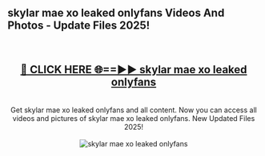 <h2>skylar mae xo leaked onlyfans Videos And Photos - Update Files 2025!</h2>
<br>
<div align="center">
<h2><a href="https://linkcuts.com/hfmhzwbr" rel="nofollow">🔴 CLICK HERE 🌐==►► skylar mae xo leaked onlyfans</a></h2>
<br>
Get skylar mae xo leaked onlyfans and all content. Now you can access all videos and pictures of skylar mae xo leaked onlyfans. New Updated Files 2025!
<br>
<br>
<a href="https://linkcuts.com/hfmhzwbr" rel="nofollow" data-target="animated-image.originalLink"><img src="https://i.ibb.co.com/WyWwxjT/player-gif2.gif" alt="skylar mae xo leaked onlyfans" style="max-width: 100%; display: inline-block;" data-target="animated-image.originalImage"></a>
</div>
<br>